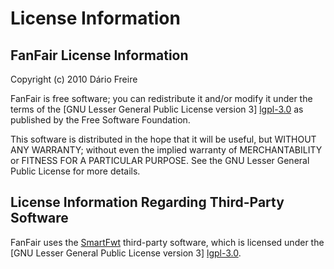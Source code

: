 License Information
===================

FanFair License Information
---------------------------

Copyright (c) 2010 Dário Freire

FanFair is free software; you can redistribute it and/or modify it
under the terms of the [GNU Lesser General Public License version 3] [lgpl-3.0]
as published by the Free Software Foundation.

This software is distributed in the hope that it will be useful,
but WITHOUT ANY WARRANTY; without even the implied warranty of
MERCHANTABILITY or FITNESS FOR A PARTICULAR PURPOSE. See the GNU
Lesser General Public License for more details.


License Information Regarding Third-Party Software
--------------------------------------------------

FanFair uses the [SmartFwt](http://github.com/dfreire/smartfwt) 
third-party software, which is licensed under the 
[GNU Lesser General Public License version 3] [lgpl-3.0].


[lgpl-3.0]: http://www.gnu.org/licenses/lgpl-3.0.html

